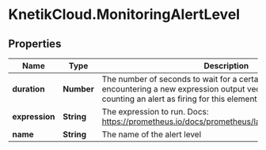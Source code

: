 # KnetikCloud.MonitoringAlertLevel

## Properties
Name | Type | Description | Notes
------------ | ------------- | ------------- | -------------
**duration** | **Number** | The number of seconds to wait for a certain duration between first encountering a new expression output vector element and counting an alert as firing for this element. | 
**expression** | **String** | The expression to run. Docs: https://prometheus.io/docs/prometheus/latest/querying/functions/ | 
**name** | **String** | The name of the alert level | 


